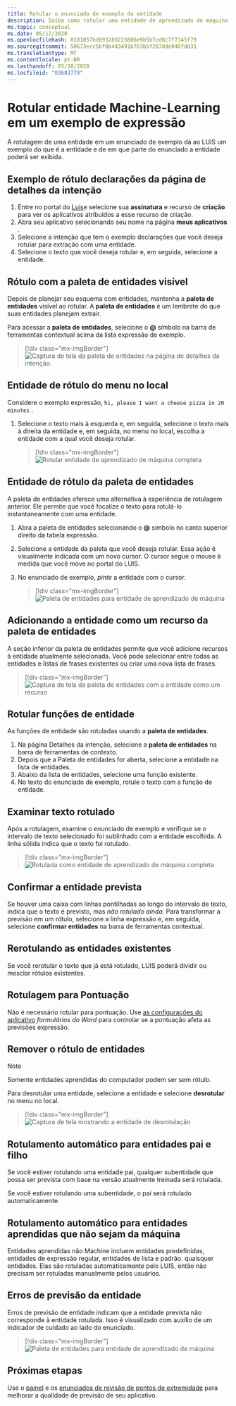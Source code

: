 ```yaml
---
title: Rotular o enunciado de exemplo da entidade
description: Saiba como rotular uma entidade de aprendizado de máquina com subcomponentes em um exemplo expressão em uma página de detalhes da intenção do portal do LUIS.
ms.topic: conceptual
ms.date: 05/17/2020
ms.openlocfilehash: 0181057bd693280223806e9b5b7cd8c7f7345f79
ms.sourcegitcommit: 50673ecc5bf8b443491b763b5f287dde046fdd31
ms.translationtype: MT
ms.contentlocale: pt-BR
ms.lasthandoff: 05/20/2020
ms.locfileid: "83683770"
---
```

# <a name="label-machine-learning-entity-in-an-example-utterance"></a>Rotular entidade Machine-Learning em um exemplo de expressão

A rotulagem de uma entidade em um enunciado de exemplo dá ao LUIS um exemplo do que é a entidade e de em que parte do enunciado a entidade poderá ser exibida.

## <a name="label-example-utterances-from-the-intent-detail-page"></a>Exemplo de rótulo declarações da página de detalhes da intenção

1. Entre no portal do [Luis](https://www.luis.ai)e selecione sua **assinatura** e recurso de **criação** para ver os aplicativos atribuídos a esse recurso de criação.
1. Abra seu aplicativo selecionando seu nome na página **meus aplicativos** .
1. Selecione a intenção que tem o exemplo declarações que você deseja rotular para extração com uma entidade.
1. Selecione o texto que você deseja rotular e, em seguida, selecione a entidade.

## <a name="label-with-the-entity-palette-visible"></a>Rótulo com a paleta de entidades visível

Depois de planejar seu esquema com entidades, mantenha a **paleta de entidades** visível ao rotular. A **paleta de entidades** é um lembrete do que suas entidades planejam extrair.

Para acessar a **paleta de entidades**, selecione o **@** símbolo na barra de ferramentas contextual acima da lista expressão de exemplo.

> [!div class="mx-imgBorder"]
> ![Captura de tela da paleta de entidades na página de detalhes da intenção.](media/label-utterances/entity-palette-from-tool-bar.png)

## <a name="label-entity-from-in-place-menu"></a>Entidade de rótulo do menu no local

Considere o exemplo expressão, `hi, please I want a cheese pizza in 20 minutes` .

1. Selecione o texto mais à esquerda e, em seguida, selecione o texto mais à direita da entidade e, em seguida, no menu no local, escolha a entidade com a qual você deseja rotular.

    > [!div class="mx-imgBorder"]
    > ![Rotular entidade de aprendizado de máquina completa](media/label-utterances/label-steps-in-place-menu.png)


## <a name="label-entity-from-entity-palette"></a>Entidade de rótulo da paleta de entidades

A paleta de entidades oferece uma alternativa à experiência de rotulagem anterior. Ele permite que você focalize o texto para rotulá-lo instantaneamente com uma entidade.

1. Abra a paleta de entidades selecionando o **@** símbolo no canto superior direito da tabela expressão.

2. Selecione a entidade da paleta que você deseja rotular. Essa ação é visualmente indicada com um novo cursor. O cursor segue o mouse à medida que você move no portal do LUIS.

3. No enunciado de exemplo, _pinte_ a entidade com o cursor.

    > [!div class="mx-imgBorder"]
    > ![Paleta de entidades para entidade de aprendizado de máquina](media/label-utterances/example-1-label-machine-learned-entity-palette-label-action.png)

## <a name="adding-entity-as-a-feature-from-the-entity-palette"></a>Adicionando a entidade como um recurso da paleta de entidades

A seção inferior da paleta de entidades permite que você adicione recursos à entidade atualmente selecionada. Você pode selecionar entre todas as entidades e listas de frases existentes ou criar uma nova lista de frases.

> [!div class="mx-imgBorder"]
> ![Captura de tela da paleta de entidades com a entidade como um recurso](media/label-utterances/entity-palette-entity-as-a-feature.png)

## <a name="labeling-entity-roles"></a>Rotular funções de entidade

As funções de entidade são rotuladas usando a **paleta de entidades**.

1. Na página Detalhes da intenção, selecione a **paleta de entidades** na barra de ferramentas de contexto.
1. Depois que a Paleta de entidades for aberta, selecione a entidade na lista de entidades.
1. Abaixo da lista de entidades, selecione uma função existente.
1. No texto do enunciado de exemplo, rotule o texto com a função de entidade.

## <a name="review-labeled-text"></a>Examinar texto rotulado

Após a rotulagem, examine o enunciado de exemplo e verifique se o intervalo de texto selecionado foi sublinhado com a entidade escolhida. A linha sólida indica que o texto foi rotulado.

> [!div class="mx-imgBorder"]
> ![Rotulada como entidade de aprendizado de máquina completa](media/label-utterances/example-1-label-machine-learned-entity-complete-order-labeled.png)

## <a name="confirm-predicted-entity"></a>Confirmar a entidade prevista

Se houver uma caixa com linhas pontilhadas ao longo do intervalo de texto, indica que o texto é previsto, mas _não rotulado ainda_. Para transformar a previsão em um rótulo, selecione a linha expressão e, em seguida, selecione **confirmar entidades** na barra de ferramentas contextual.

## <a name="relabeling-over-existing-entities"></a>Rerotulando as entidades existentes

Se você rerotular o texto que já está rotulado, LUIS poderá dividir ou mesclar rótulos existentes.

## <a name="labeling-for-punctuation"></a>Rotulagem para Pontuação

Não é necessário rotular para pontuação. Use [as configurações do aplicativo](luis-reference-application-settings.md) _formulários do Word_ para controlar se a pontuação afeta as previsões expressão.

## <a name="unlabel-entities"></a>Remover o rótulo de entidades

> [!NOTE]
> Somente entidades aprendidas do computador podem ser sem rótulo.

Para desrotular uma entidade, selecione a entidade e selecione **desrotular** no menu no local.

> [!div class="mx-imgBorder"]
> ![Captura de tela mostrando a entidade de desrotulação](media/label-utterances/unlabel-entity-using-in-place-menu.png)

## <a name="automatic-labeling-for-parent-and-child-entities"></a>Rotulamento automático para entidades pai e filho

Se você estiver rotulando uma entidade pai, qualquer subentidade que possa ser prevista com base na versão atualmente treinada será rotulada.

Se você estiver rotulando uma subentidade, o pai será rotulado automaticamente.

## <a name="automatic-labeling-for-non-machine-learned-entities"></a>Rotulamento automático para entidades aprendidas que não sejam da máquina

Entidades aprendidas não Machine incluem entidades predefinidas, entidades de expressão regular, entidades de lista e padrão. quaisquer entidades. Elas são rotuladas automaticamente pelo LUIS, então não precisam ser rotuladas manualmente pelos usuários.

## <a name="entity-prediction-errors"></a>Erros de previsão da entidade

Erros de previsão de entidade indicam que a entidade prevista não corresponde à entidade rotulada. Isso é visualizado com auxílio de um indicador de cuidado ao lado do enunciado.

> [!div class="mx-imgBorder"]
> ![Paleta de entidades para entidade de aprendizado de máquina](media/label-utterances/example-utterance-indicates-prediction-error.png)

## <a name="next-steps"></a>Próximas etapas

Use o [painel](luis-how-to-use-dashboard.md) e os [enunciados de revisão de pontos de extremidade](luis-how-to-review-endpoint-utterances.md) para melhorar a qualidade de previsão de seu aplicativo.